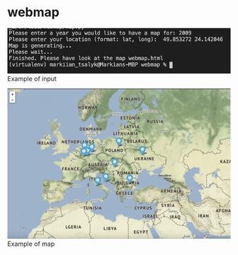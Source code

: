 # webmap
![](https://github.com/Tsalyk/webmap/blob/main/input.png?raw=true)
Example of input

![](https://github.com/Tsalyk/webmap/blob/main/map.png?raw=true)
Example of map